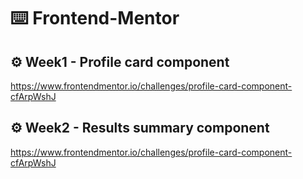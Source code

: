 # ⌨️ Frontend-Mentor
## ⚙️ Week1 - Profile card component
https://www.frontendmentor.io/challenges/profile-card-component-cfArpWshJ
## ⚙️ Week2 - Results summary component
https://www.frontendmentor.io/challenges/profile-card-component-cfArpWshJ